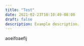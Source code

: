 ```yaml
---
title: "Test"
date: 2021-02-23T10:10:49-08:00
draft: false
description: Example description.
---
```


aoeifoaefij